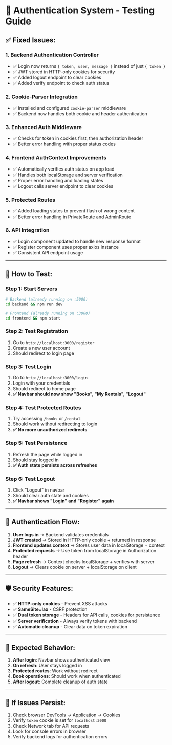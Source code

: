 # 🔐 Authentication System - Testing Guide

## ✅ Fixed Issues:

### 1. **Backend Authentication Controller**
- ✅ Login now returns `{ token, user, message }` instead of just `{ token }`
- ✅ JWT stored in HTTP-only cookies for security
- ✅ Added logout endpoint to clear cookies
- ✅ Added verify endpoint to check auth status

### 2. **Cookie-Parser Integration**
- ✅ Installed and configured `cookie-parser` middleware
- ✅ Backend now handles both cookie and header authentication

### 3. **Enhanced Auth Middleware**
- ✅ Checks for token in cookies first, then authorization header
- ✅ Better error handling with proper status codes

### 4. **Frontend AuthContext Improvements**
- ✅ Automatically verifies auth status on app load
- ✅ Handles both localStorage and server verification
- ✅ Proper error handling and loading states
- ✅ Logout calls server endpoint to clear cookies

### 5. **Protected Routes**
- ✅ Added loading states to prevent flash of wrong content
- ✅ Better error handling in PrivateRoute and AdminRoute

### 6. **API Integration**
- ✅ Login component updated to handle new response format
- ✅ Register component uses proper axios instance
- ✅ Consistent API endpoint usage

---

## 🧪 How to Test:

### Step 1: Start Servers
```bash
# Backend (already running on :5000)
cd backend && npm run dev

# Frontend (already running on :3000)
cd frontend && npm start
```

### Step 2: Test Registration
1. Go to `http://localhost:3000/register`
2. Create a new user account
3. Should redirect to login page

### Step 3: Test Login
1. Go to `http://localhost:3000/login`
2. Login with your credentials
3. Should redirect to home page
4. **✅ Navbar should now show "Books", "My Rentals", "Logout"**

### Step 4: Test Protected Routes
1. Try accessing `/books` or `/rental`
2. Should work without redirecting to login
3. **✅ No more unauthorized redirects**

### Step 5: Test Persistence
1. Refresh the page while logged in
2. Should stay logged in
3. **✅ Auth state persists across refreshes**

### Step 6: Test Logout
1. Click "Logout" in navbar
2. Should clear auth state and cookies
3. **✅ Navbar shows "Login" and "Register" again**

---

## 🔄 Authentication Flow:

1. **User logs in** → Backend validates credentials
2. **JWT created** → Stored in HTTP-only cookie + returned in response
3. **Frontend updates context** → Stores user data in localStorage + context
4. **Protected requests** → Use token from localStorage in Authorization header
5. **Page refresh** → Context checks localStorage + verifies with server
6. **Logout** → Clears cookie on server + localStorage on client

---

## 🛡️ Security Features:

- ✅ **HTTP-only cookies** - Prevent XSS attacks
- ✅ **SameSite=lax** - CSRF protection
- ✅ **Dual token storage** - Headers for API calls, cookies for persistence
- ✅ **Server verification** - Always verify tokens with backend
- ✅ **Automatic cleanup** - Clear data on token expiration

---

## 🎯 Expected Behavior:

1. **After login**: Navbar shows authenticated view
2. **On refresh**: User stays logged in
3. **Protected routes**: Work without redirect
4. **Book operations**: Should work when authenticated
5. **After logout**: Complete cleanup of auth state

---

## 🐛 If Issues Persist:

1. Check browser DevTools → Application → Cookies
2. Verify `token` cookie is set for `localhost:3000`
3. Check Network tab for API requests
4. Look for console errors in browser
5. Verify backend logs for authentication errors
